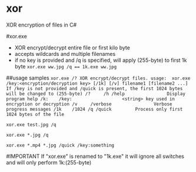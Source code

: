# xor
XOR encryption of files in C#

#xor.exe
- XOR encrypt/decrypt entire file or first kilo byte
- accepts wildcards and multiple filenames
- if no key is provided and /q is specified, will apply (255-byte) to first 1k byte
`xor.exe ww.jpg /q == 1k.exe ww.jpg`

##usage samples
`
    xor.exe /?
    XOR encrypt/decrypt files.
    usage:  xor.exe /key:<encryption/decryption key> [/1k] [/v] filename1 [filename2 ...]
    If /key is not provided and /quick is present, the first 1024 bytes will be changed to (255-byte)
    /?     /h /help                Display program help
    /k:    /key:                   <string> key used in encryption or decryption
    /v     /verbose                Verbose progress messages
    /1k    /1024 /q /quick         Process only first 1024 bytes of the file
`

`xor.exe test.jpg /q`

`xor.exe *.jpg /q`

`xor.exe *.mp4 *.jpg /quick /key:something`

#IMPORTANT
If "xor.exe" is renamed to "1k.exe" it will ignore all switches and will only perform 1k:(255-byte)




